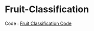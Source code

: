 # Fruit-Classification

Code : [Fruit Classification Code](HCI575_Final_Fruit_detection/HCI575_Final_Fruit_detection.md)
